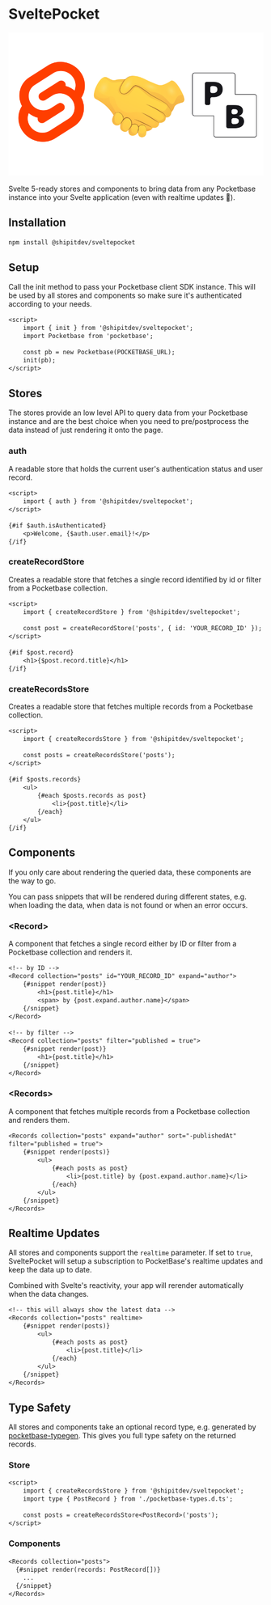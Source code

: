 # SveltePocket

![The Svelte and Pocketbase logo shaking hands](https://github.com/brennerm/sveltepocket/blob/main/logo.png?raw=true)

Svelte 5-ready stores and components to bring data from any Pocketbase instance into your Svelte application (even with realtime updates 🤫).

## Installation

```bash
npm install @shipitdev/sveltepocket
```

## Setup

Call the init method to pass your Pocketbase client SDK instance. This will be used by all stores and components so make sure it's authenticated according to your needs.

```svelte
<script>
	import { init } from '@shipitdev/sveltepocket';
	import Pocketbase from 'pocketbase';

	const pb = new Pocketbase(POCKETBASE_URL);
	init(pb);
</script>
```

## Stores

The stores provide an low level API to query data from your Pocketbase instance and are the best choice when you need to pre/postprocess the data instead of just rendering it onto the page.

### auth

A readable store that holds the current user's authentication status and user record.

```svelte
<script>
	import { auth } from '@shipitdev/sveltepocket';
</script>

{#if $auth.isAuthenticated}
	<p>Welcome, {$auth.user.email}!</p>
{/if}
```

### createRecordStore

Creates a readable store that fetches a single record identified by id or filter from a Pocketbase collection.

```svelte
<script>
	import { createRecordStore } from '@shipitdev/sveltepocket';

	const post = createRecordStore('posts', { id: 'YOUR_RECORD_ID' });
</script>

{#if $post.record}
	<h1>{$post.record.title}</h1>
{/if}
```

### createRecordsStore

Creates a readable store that fetches multiple records from a Pocketbase collection.

```svelte
<script>
	import { createRecordsStore } from '@shipitdev/sveltepocket';

	const posts = createRecordsStore('posts');
</script>

{#if $posts.records}
	<ul>
		{#each $posts.records as post}
			<li>{post.title}</li>
		{/each}
	</ul>
{/if}
```

## Components

If you only care about rendering the queried data, these components are the way to go.

You can pass snippets that will be rendered during different states, e.g. when loading the data, when data is not found or when an error occurs.

### \<Record>

A component that fetches a single record either by ID or filter from a Pocketbase collection and renders it.

```svelte
<!-- by ID -->
<Record collection="posts" id="YOUR_RECORD_ID" expand="author">
	{#snippet render(post)}
		<h1>{post.title}</h1>
		<span> by {post.expand.author.name}</span>
	{/snippet}
</Record>

<!-- by filter -->
<Record collection="posts" filter="published = true">
	{#snippet render(post)}
		<h1>{post.title}</h1>
	{/snippet}
</Record>
```

### \<Records>

A component that fetches multiple records from a Pocketbase collection and renders them.

```svelte
<Records collection="posts" expand="author" sort="-publishedAt" filter="published = true">
	{#snippet render(posts)}
		<ul>
			{#each posts as post}
				<li>{post.title} by {post.expand.author.name}</li>
			{/each}
		</ul>
	{/snippet}
</Records>
```

## Realtime Updates

All stores and components support the `realtime` parameter. If set to `true`, SveltePocket will setup a subscription to PocketBase's realtime updates and keep the data up to date.

Combined with Svelte's reactivity, your app will rerender automatically when the data changes.

```svelte
<!-- this will always show the latest data -->
<Records collection="posts" realtime>
	{#snippet render(posts)}
		<ul>
			{#each posts as post}
				<li>{post.title}</li>
			{/each}
		</ul>
	{/snippet}
</Records>
```

## Type Safety

All stores and components take an optional record type, e.g. generated by [pocketbase-typegen](https://github.com/patmood/pocketbase-typegen).
This gives you full type safety on the returned records.

### Store

```svelte
<script>
	import { createRecordsStore } from '@shipitdev/sveltepocket';
	import type { PostRecord } from './pocketbase-types.d.ts';

	const posts = createRecordsStore<PostRecord>('posts');
</script>
```

### Components

```svelte
<Records collection="posts">
  {#snippet render(records: PostRecord[])}
    ...
  {/snippet}
</Records>
```
